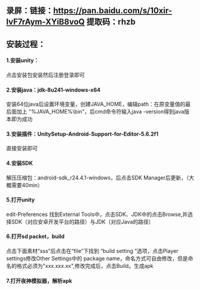 ## 录屏：链接：https://pan.baidu.com/s/10xir-IvF7rAym-XYiB8voQ 提取码：rhzb
## 安装过程：
#### 1.安装unity：
点击安装包安装然后注册登录即可
#### 2.安装java：jdk-8u241-windows-x64
安装64位java后设置环境变量，创建JAVA_HOME，编辑path：在原变量值的最后面加上 "%JAVA_HOME%\bin"，后cmd命令符输入java -version得到java版本即为成功
#### 3.安装插件：UnitySetup-Android-Support-for-Editor-5.6.2f1
直接安装即可
#### 4.安装SDK
解压压缩包：android-sdk_r24.4.1-windows，后点击SDK Manager后更新，（大概需要40min）
#### 5.打开unity 
edit-Preferences 找到External Tools中，点击SDK、JDK中的点击Browse,并选择SDK（对应安卓开发平台的路径）与JDK（对应Java的路径）
#### 6.打开sd packet，build
点击下面素材“sss”后点击在“file”下找到 “build setting ”选项，点击Player settings修改Other Settings中的 package name，命名方式可自由修改，但是命名的格式必须为"xxx.xxx.xx",修改完成后，点击Build。生成apk
#### 7.打开夜神模拟器，解析apk


